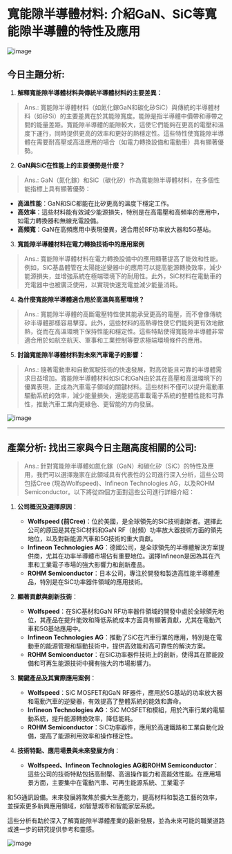 # 寬能隙半導體材料: 介紹GaN、SiC等寬能隙半導體的特性及應用

![image](https://github.com/Grace-TA/ITEE2024/assets/89304181/9a767e07-8370-4fe4-9b1d-cdb5ae99800e)

## 今日主題分析: 

1. **解釋寬能隙半導體材料與傳統半導體材料的主要差異：**

> Ans.: 寬能隙半導體材料（如氮化鎵GaN和碳化矽SiC）與傳統的半導體材料（如矽Si）的主要差異在於其能隙寬度。能隙是指半導體中價帶和導帶之間的能量差距。寬能隙半導體的能隙較大，這使它們能夠在更高的電壓和溫度下運行，同時提供更高的效率和更好的熱穩定性。這些特性使寬能隙半導體在需要耐高壓或高溫應用的場合（如電力轉換設備和電動車）具有顯著優勢。

2. **GaN與SiC在性能上的主要優勢是什麼？**

> Ans.: GaN（氮化鎵）和SiC（碳化矽）作為寬能隙半導體材料，在多個性能指標上具有顯著優勢：
   - **高溫性能**：GaN和SiC都能在比矽更高的溫度下穩定工作。
   - **高效率**：這些材料能有效減少能源損失，特別是在高電壓和高頻率的應用中，如電力轉換器和無線充電設備。
   - **高頻寬**：GaN在高頻應用中表現優異，適合用於RF功率放大器和5G基站。

3. **寬能隙半導體材料在電力轉換技術中的應用案例**

> Ans.: 寬能隙半導體材料在電力轉換設備中的應用顯著提高了能效和性能。例如，SiC基晶體管在太陽能逆變器中的應用可以提高能源轉換效率，減少能源損失，並增強系統在極端環境下的耐用性。此外，SiC材料在電動車的充電器中也被廣泛使用，以實現快速充電並減少能量消耗。

4. **為什麼寬能隙半導體適合用於高溫與高壓環境？**

> Ans.: 寬能隙半導體的高斷電壓特性使其能承受更高的電壓，而不會像傳統矽半導體那樣容易擊穿。此外，這些材料的高熱導性使它們能夠更有效地散熱，從而在高溫環境下保持性能和穩定性。這些特點使得寬能隙半導體非常適合用於如航空航天、軍事和工業控制等要求極端環境條件的應用。

5. **討論寬能隙半導體材料對未來汽車電子的影響：**

> Ans.: 隨著電動車和自動駕駛技術的快速發展，對高效能且可靠的半導體需求日益增加。寬能隙半導體材料如SiC和GaN由於其在高壓和高溫環境下的優異表現，正成為汽車電子領域的關鍵材料。這些材料不僅可以提升電動車驅動系統的效率，減少能量損失，還能提高車載電子系統的整體性能和可靠性，推動汽車工業向更綠色、更智能的方向發展。



![image](https://github.com/Grace-TA/ITEE2024/assets/89304181/966e6a1c-9321-4612-9344-1ae191afa9a4)

---

## 產業分析: 找出三家與今日主題高度相關的公司:

> Ans.: 針對寬能隙半導體如氮化鎵（GaN）和碳化矽（SiC）的特性及應用，我們可以選擇幾家在此領域具有代表性的公司進行深入分析，這些公司包括Cree (現為Wolfspeed)、Infineon Technologies AG，以及ROHM Semiconductor。以下將從四個方面對這些公司進行詳細介紹：

1. **公司概況及選擇原因**：
   - **Wolfspeed (前Cree)**：位於美國，是全球領先的SiC技術創新者。選擇此公司的原因是其在SiC材料和GaN RF（射頻）功率放大器技術方面的領先地位，以及對新能源汽車和5G技術的重大貢獻。
   - **Infineon Technologies AG**：德國公司，是全球領先的半導體解決方案提供商，尤其在功率半導體市場佔有重要地位。選擇Infineon是因為其在汽車和工業電子市場的強大影響力和創新產品。
   - **ROHM Semiconductor**：日本公司，專注於開發和製造高性能半導體產品，特別是在SiC功率器件領域的應用技術。

2. **顯著貢獻與創新技術**：
   - **Wolfspeed**：在SiC基材和GaN RF功率器件領域的開發中處於全球領先地位，其產品在提升能效和降低系統成本方面具有顯著貢獻，尤其在電動汽車和5G基站應用中。
   - **Infineon Technologies AG**：推動了SiC在汽車行業的應用，特別是在電動車的能源管理和驅動技術中，提供高效能和高可靠性的解決方案。
   - **ROHM Semiconductor**：在SiC功率器件技術上的創新，使得其在節能設備和可再生能源技術中擁有強大的市場影響力。

3. **關鍵產品及其實際應用案例**：
   - **Wolfspeed**：SiC MOSFET和GaN RF器件，應用於5G基站的功率放大器和電動汽車的逆變器，有效提高了整體系統的能效和壽命。
   - **Infineon Technologies AG**：SiC MOSFET和模組，用於汽車行業的電驅動系統，提升能源轉換效率，降低能耗。
   - **ROHM Semiconductor**：SiC功率器件，應用於高速鐵路和工業自動化設備，提高了能源利用效率和操作穩定性。

4. **技術特點、應用場景與未來發展方向**：
   - **Wolfspeed、Infineon Technologies AG和ROHM Semiconductor**：這些公司的技術特點包括高耐壓、高溫操作能力和高能效性能。在應用場景方面，主要集中在電動汽車、可再生能源系統、工業電子

和5G通訊設備。未來發展將聚焦於擴大生產能力，提高材料和製造工藝的效率，並探索更多新興應用領域，如智慧城市和智能家居系統。

這些分析有助於深入了解寬能隙半導體產業的最新發展，並為未來可能的職業道路或進一步的研究提供參考和靈感。

![image](https://github.com/Grace-TA/ITEE2024/assets/89304181/178f5b6d-1179-4654-9268-76b3cd241e1e)
